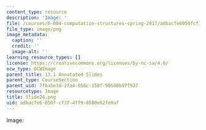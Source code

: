 ```yaml
---
content_type: resource
description: 'Image: '
file: /courses/6-004-computation-structures-spring-2017/adbacfe6050fcf3f4ff98580e62fe9af_Slide24.png
file_type: image/png
image_metadata:
  caption: ''
  credit: ''
  image-alt: ''
learning_resource_types: []
license: https://creativecommons.org/licenses/by-nc-sa/4.0/
ocw_type: OCWImage
parent_title: 13.1 Annotated Slides
parent_type: CourseSection
parent_uid: 7fba5e1d-2fa4-056c-150f-90508b97f937
resourcetype: Image
title: Slide24.png
uid: adbacfe6-050f-cf3f-4ff9-8580e62fe9af
---
```

Image: 